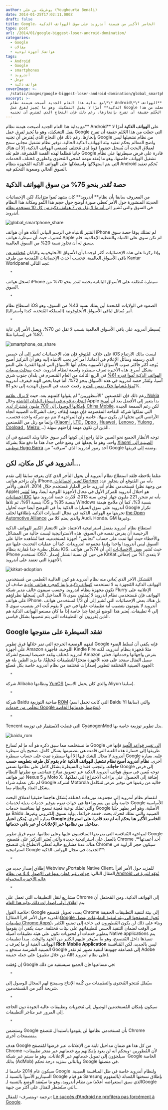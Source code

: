 ```yaml
---
author: يوغرطة بن علي (Youghourta Benali)
date: 2014-01-25T17:02:11.000Z
draft: false
title: Google، الخاسر الأكبر من هيمنة أندرويد على سوق الهواتف الذكية
type: post
url: /2014/01/google-biggest-loser-android-domination/
categories:
  - Google
  - مقالات
  - هواتف/ أجهزة لوحية
tags:
  - Android
  - Google
  - smartphones
  - أندرويد
  - جوجل
  - هواتف ذكية
coverImage: >-
  /static/images/google-biggest-loser-android-domination/global_smartphone_share.jpg
excerpt: >-
  مع بداية هذا العام الجديد أصبحت هيمنة نظام\*\* Android\*\* على **الهواتف
  الذكية** أمرًا لا يقبل التشكيك، وهو ما يُجيز لفرق عمل Google التي جعلت من هذا
  الحُلم حقيقة أن تفرح بإنجازها. رغم ذلك فإن النجاح الذي يُفترض أن تجنيه Google
---
```

مع بداية هذا العام الجديد أصبحت هيمنة نظام\*\* Android\*\* على **الهواتف الذكية** أمرًا لا يقبل التشكيك، وهو ما يُجيز لفرق عمل Google التي جعلت من هذا الحُلم حقيقة أن تفرح بإنجازها. رغم ذلك فإن النجاح الذي يُفترض أن تجنيه Google من نظام تشغيلها ليس واضح المعالم بحكم تعقيد بيئة الهواتف الذكية الحالية. توفير نظام تشغيل مجاني سمح لعملاق البحث أن يُسجل حضورا قويا لدى مُختلف مُصنعي الهواتف الذكية، إلا أن هناك جانبا مُظلما لهذه القصة المُشرقة، فلم تعُد Google قادرة على فرض سيطرتها على نظام تشغيل الهواتف خاصتها، وهو ما يُعقد مهمة مُنتجي المُحتوى ومُطوري مُختلف الخدمات التي يتم استهلاكها واستغلالها على الهواتف الذكية المُجهزة بنظام Android بُحكم تعقيد السوق الحالي وصعوبة التحكم فيه.

## حصة تُقدر بنحو 75% من سوق الهواتف الذكية

من المعروف سابقا بأن نظام\*\* أندرويد\*\* كان يشهد نُموا متزايدًا، لكن الإحصائيات الحديثة المنشورة حول الأمر تُعطي صورة أوضح حول حجم هذا النُّمو ومكانة هذا النظام في السوق والتي تُشير إلى[ أنه ما لا يقل عن ](http://www.businessinsider.com/androids-dominance-on-smartphones-2013-11)[7 هواتف ذكية من كل ](http://www.businessinsider.com/androids-dominance-on-smartphones-2013-11)[10 تستخدم نظام أندرويد](http://www.businessinsider.com/androids-dominance-on-smartphones-2013-11).

![global_smartphone_share](/static/images/google-biggest-loser-android-domination/global_smartphone_share.jpg)

المُثير للانتباه في الرسم البياني أعلاه هو أن هواتف iPhone لم تمتلك يومًا حصة سوق مُعتبرة، حيث أن سيطرة هواتف Apple لم تكن سوى على الانتباه والتغطية الإعلامية، فلم يسبق له أن تجاوز نسبة 20% من السوق العالمية.

وإذا ركزنا على هذه الإحصائيات أكثر لوجدنا بأن الأسواق الأنجلوفونية واليابان [مُختلفة عن باقي الأسواق العالمية](http://thenextweb.com/insider/2014/01/06/report-apple-faces-challenges-gaining-smartphone-sales-market-share-lg-sony-nokia/?utm_source=buffer\&utm_campaign=Buffer\&utm_content=buffer660cf\&utm_medium=twitter#!rzc5N)، فحسب أحدث الإحصائيات المُقدمة من طرف Kantar Worldpanel نجد التالي:

~~~
  * 
~~~

تُسجل هواتف iPhone سيطرة مُطلقة على الأسواق اليابانية بحصة تُقدر بنحو 70% من السوق.

~~~
  * 
~~~

استطاع نظام iOS الصمود في الولايات المُتحدة أين يملك نسبة 43% من السوق، وهو أمر مُماثل لباقي الأسواق الأنجلوفونية (المملكة المُتحدة، كندا وأستراليا).

~~~
  * 
~~~

يُسيطر أندرويد على باقي الأسواق العالمية بنسب لا تقل عن 70%، ويصل الأمر إلى غاية 87% في إسبانيا مثلا.

![smartphone_os_share](/static/images/google-biggest-loser-android-domination/smartphone_os_share.jpg)

على خلاف المُتوقع فإن هذه الإحصائيات تُشير إلى أن حصص iOS ليست بذلك الارتفاع الذي رسمته وسائل الإعلام في أذهاننا. أمر آخر يجب الانتباه إليه وهو أن التركيز أصبح يُوجه أكثر فأكثر صوب الأسواق الآسيوية بحكم أنها الأسواق التي لديها القدرة على النمو بشكل أسرع. هذه الأخيرة تعرف سيطرة واسعة لنظام أندرويد، حيث [سجلت مبيعات الهواتف الذكية نُموا قدره ](http://thenextweb.com/asia/2013/12/02/report-smartphone-sales-surge-61-in-southeast-asia-android-dominates-with-72-share/)[61%](http://thenextweb.com/asia/2013/12/02/report-smartphone-sales-surge-61-in-southeast-asia-android-dominates-with-72-share/) في الربع الثالث من العام المُنصرم في بلدان جنوب شرق آسيا، وتُقدّر حصة أندرويد في هذه الأسواق بنحو 72%. أما فيما يخص الهند فيعرف أندرويد [نُموًا مُشابها خلال نفس الفترة](http://www.techinasia.com/idc-android-windows-phone-growing-market-share-india-q3-2013/) رفعت حصته في السوق الهندية إلى نحو 81%.

رغم ذلك فإن المُصنعين "الأسطوريين" لم يقولوا كلمتهم بعد، حيث [لا تزال علامة ](http://thenextweb.com/asia/2013/12/16/nokias-brand-is-still-strong-in-emerging-markets-report-suggests/)[Nokia ](http://thenextweb.com/asia/2013/12/16/nokias-brand-is-still-strong-in-emerging-markets-report-suggests/)[التجارية قوية في أسواق البلدان الناشئة](http://thenextweb.com/asia/2013/12/16/nokias-brand-is-still-strong-in-emerging-markets-report-suggests/) وحال Apple بدأ يتغير إلى الأفضل بعد أن [أصبح بإمكانها الوصول إلى ](http://www.theverge.com/2013/12/22/4710262/apple-iphone-china-mobile-deal)[700 ](http://www.theverge.com/2013/12/22/4710262/apple-iphone-china-mobile-deal)[مليون مُشترك لدى ](http://www.theverge.com/2013/12/22/4710262/apple-iphone-china-mobile-deal)[China Mobile](http://www.theverge.com/2013/12/22/4710262/apple-iphone-china-mobile-deal). لكن رغم السمعة الجيدة التي تملكها شركة التفاحة المقضومة فإن مهمة إيقاف زحف الشركات الصينية اتجاه الأراضي التي تحتلها لن يكون سهلا، خاصة وأن المواجهة لا تتم مع شركة واحدة فحسب، وإنما مع رتل من المُصنعين ([Xiaomi ](http://www.xiaomi.com/en), [LTE ](http://wwwen.zte.com.cn/en/), [Oppo ](http://en.oppo.com/), [Huawei ](http://www.huawei.com/), [Lenovo ](http://www.lenovo.com/), [Yulong ](http://www.yulong.com.cn/), [Coolpad ](http://www.yulong.com.cn/), [Meizu ](http://en.meizu.com/)…) الذين لن تكون مهمة إزاحتهم سهلة.

توجه الأنظار الجميع نحو الصين حاليا راجع إلى كونها أكبر سوق حاليا وبلد التصنيع في آن واحد، وهو ما يجعلها في وضع خاص جدا، هذا ما دفع مثلا بشركة [Xiaomi الصينية إلى توظيف ](http://allthingsd.com/20130828/androids-hugo-barra-departs-google-for-chinas-xiaomi/)[Hugo Barra](http://allthingsd.com/20130828/androids-hugo-barra-departs-google-for-chinas-xiaomi/) أحد رموز أندرويد الذي "سرقته" من Google وضمه إلى فريقها.

## أندرويد في كل مكان، لكن...

مثلما نلاحظه فلقد استطاع نظام أندرويد أن يحول التأخر الذي كان يعرفه سابقا إلى تقدم وأن يزاحم هواتف iPhone.[ تُشير إحصائيات ](http://thenextweb.com/google/2014/01/07/android-will-pass-1-billion-users-across-devices-2014-according-gartner/)[Gartner](http://thenextweb.com/google/2014/01/07/android-will-pass-1-billion-users-across-devices-2014-according-gartner/) بأنه من المُتوقع أن يتجاوز عدد مُستخدمي نظام أندرويد حاجز المليار مُستخدم خلال 2014. الأدهى والأمر (من وجهة نظر Apple) هو احتلال أندرويد للمركز الأول في مجال الأجهزة اللوحية أيضا، وهنا [تُشير إحصائيات ](http://thenextweb.com/mobile/2013/12/04/idc-estimates-221m-tablets-shipped-in-2013-android-top-with-61-then-ios-35-and-windows-3/)[IDC](http://thenextweb.com/mobile/2013/12/04/idc-estimates-221m-tablets-shipped-in-2013-android-top-with-61-then-ios-35-and-windows-3/) بأنه تم شحن 221 مليون جهاز لوحي سنة 2013، قُدّرت حصة أندرويد منها بنسبة 61%، ثم تلاها iOS بنسبة 35% و Windows بنسبة 3%، كما أن ملامح هيمنة أندرويد على سوق السيارات الذكية بدأ في التوضح أيضا حيث تُحاول Google تكرار تجربتها مع الهواتف الذكية في مجال السيارات الذكية بإطلاقها لحلف [the Open Automotive Alliance](http://www.theverge.com/2014/1/6/5279116/google-open-automotive-alliance-android-car-announcement) والذي يضم كلا من Audi، Honda، GM وغيرها.

استطاع نظام أندرويد بفضل استراتيجية الاعتماد على الانتشار الكبير للهواتف الذكية الرخيصة أن يفرض نفسه في السوق، هذه الاستراتيجية ليست خالية من المشاكل والأخطاء حيث أنها تمت على حساب "تجانس" أجهزة مُستخدميه، فما نُشاهده حاليا على السوق ليس أندرويدا واحدا وإنما مجموعة أندرويدات، كما أن عمليات التحديث عليها تتم بشكل بطيء جدا مُقارنة بنظام iOS، حيث تُشير [بعض الإحصائيات](http://gigaom.com/2013/12/04/fragmentation-lives-ios-7-now-on-74-of-iphones-while-kitkat-has-only-reached-1-of-android-devices/) إلى أن 74%من هواتف iPhone تستخدم iOS7، في حين أن نسبة انتشار إصدار KitKat لا يتعدى 1% من إجمالي الأجهزة التي تعتمد على أندرويد.

![kitkat-adoption](/static/images/google-biggest-loser-android-domination/kitkat-adoption.png)

المُشكل الآخر الذي يُعاني منه نظام أندرويد هو كون الغالبية العُظمى من مُستخدمي الهواتف الذكية المُجهزة به لا تستخدمه [كهواتف ذكية وإنما كمجرد هواتف عادية](http://www.businessinsider.com/apple-android-market-share-ecommerce-2014-1) صادف أن تكون مجهزة بنظام أندرويد. وحسب سيمون خالف مدير شبكة Flurry الإعلانية على الهواتف فإن مُستخدمي نظام أندرويد لا يُمثلون سوى ¼ المداخيل التي يُسجلها نظراؤهم على هواتف iPhone. بل هناك بعض الإحصائيات التي تُشير إلى أن 1/3 مُستخدمي هواتف أندرويد لا يقومون بتنصيب أية تطبيقات عليها في حين لا يقوم ثُلث آخر بتنصيب سوى 3 إلى 4 تطبيقات. يُعتبر هذا الوضع مُزعجا جدا خاصة إذا ما كان مصنعو الهواتف الذكية هم الذين يُقررون أي التطبيقات التي يتم تنصيبها بشكل قياسي.

## Google تفقد السيطرة على منتوجها

لنفهم الوضعية الحرجة التي تمر خلالها فرق تطوير Google فإنه يكفي أن نُسلط الضوء على أجهزة Amazon اللوحية، فأجهزة Kindle Fire مثلا مُجهزة بنظام أندرويد، لكنه أندرويد مُختلف ومُعد خصيصا ليسمح لشركة Amazon بفرض واجهاتها وخدماتها. فعلى سبيل المثال سنجد على هذه الأجهزة متجرًا للتطبيقات مُختلفًا. ما يزيد الطين بلة هو الجهود الصينية المُختلفة لتطوير إصدارات مُختلفة من نظام أندرويد خاصة بكل مُصنّع:

~~~
  * 
~~~

شركة Alibaba ونظامها [YunOS](http://www.yunos.com/) (والذي كان يحمل الاسم Aliyun سابقا).

~~~
  * 
~~~

شركة Baidu صاحبة التوزيعة [ROM](http://rom.baidu.com/home) (التي كانت تحمل اسم Baidu Yi سابقا) والتي [تتخلّص من خدمات ](http://9to5google.com/2011/09/05/baidu-launches-its-own-android-based-mobile-os-in-china-leaves-out-google-search-and-services/)[Google لتعوّضها بخدماتها الخاصة](http://9to5google.com/2011/09/05/baidu-launches-its-own-android-based-mobile-os-in-china-leaves-out-google-search-and-services/).

~~~
  * 
~~~

Tencent التي فضلت [الاستثمار](http://www.techinasia.com/tencent-invested-android-alternative-cyanogenmod-heres-matters/) في توزيعة CyanogenMod بدل تطوير توزيعة خاصة بها.

![baidu_rom](/static/images/google-biggest-loser-android-domination/baidu_rom.jpg)

ما نستخلصه مما سبق ذكره هو أنه ما لم تُسارع Google [إلى تغيير قواعد اللُعبة](http://www.visionmobile.com/blog/2013/11/the-naked-android/) فإنها في طريقها إلى خسارة هذه اللعبة التي قامت هي بتصميمها بشكل كامل. صحيح بأن سيطرة أندرويد لا مجال للشك فيها إلا أنها سيطرة تمت على حساب سيطرة Google عليه. بعبارة أخرى، **نظام أندرويد أصبح نظام تشغيل للهواتف الذكية عام يقوم كل طرفه بتطويعه حسب حاجاته**. ولتجنب فقدان السيطرة بشكل كامل على نظامها تسعى Google إلى فرض توجه مُعين في سوق هواتف أندرويد الذكية عبر تسويق نماذج تتماشى مع نظرتها للنظام عبر هواتف Nexus 5 و Moto X. إضافة إلى الحصول على براءات الاختراع التي تملكها، لم تكن عملية شراء Google لشركة Motorola خالية من رغبتها في توفير عرض مُتكامل يشكل العتاد والنظام معا.

انقسام نظام أندرويد إلى مجموعة توزيعات مُختلفة يُشكل هاجسا حقيقيا لعملاق البحث خاصة وأن من يقم وراءها هي جهات تقوم بتوفير خدمات بديلة لخدمات Google الأساسية والتي تملك نوعية مُعينة تسمح لها بمنافسة خدمات Google الأصلية، وهو أمر يظهر جليا مع Baidu الصينية والتي تملك مُحرك بحث، خدمة خرائط، بوابة تسوق إلكتروني وغيرها. بعبارة أخرى، **يُمكن اعتبار Google الخاسر الأكبر هنا بحكم أنه لم تعد قادرة على استرجاع مداخيل من نظامها عبر الإعلانات أو عبر باقي خدماتها**.

لمواجهة المُنافسة التي يفرضها المنافسون عليها وعلى نظامها، تقوم فرق تطوير Google  بالعمل على استراتيجية جديدة والتي يُعتبر التركيز على مُتصفح Chrome أحد أعمدتها\*\*. هناك عدة مشاريع حالية تُعطي الانطباع بأن مُتصفح Chrome سيكون حجر الزاوية في استراتيجية Google الجديدة في مجال الهواتف الذكية\*\*:

~~~
  * 
~~~

إطلاق إصدار جديد من Webview وPortable Native Client، للمزيد حول الأمر اقرأ المقال التالي: [خواص غير مُعلن عنها في الإصدار ](https://www.it-scoop.com/2013/12/android-kitkat-revolution/)[4.4 من نظام ](https://www.it-scoop.com/2013/12/android-kitkat-revolution/)[Android تُمهّد لثورة في عالم الأجهزة المحمولة](https://www.it-scoop.com/2013/12/android-kitkat-revolution/)

~~~
  * 
~~~

مشاريع لنقل التطبيقات التي تعمل على Chrome إلى الهواتف الذكية، ومن المُحتمل أن يتم [إطلاق أولى إصدارات ذلك بداية هذا العام](http://thenextweb.com/google/2013/12/03/google-building-chrome-apps-support-android-ios-beta-release-coming-soon-january-2014/).

خلاصة القول: Google بصدد تحويل مُتصفح Chrome إلى بيئة لتنفيذ التطبيقات الخفيفة (للمزيد حول الأمر اقرأ المقال:[Google تُحول مُتصفحها إلى بيئة لتنفيذ التطبيقات بفضل تطبيقات ](https://www.it-scoop.com/2013/11/google-chrome-apps/)[Chrome Apps](https://www.it-scoop.com/2013/11/google-chrome-apps/))، وبناء على ذلك لن يكون المُطورون في حاجة إلى تضييع الكثير من الوقت لضمان التنفيذ الحسن لتطبيقاتهم على بيئات مُختلفة، حيث يكفي أن يقوموا بتطوير خدمات أو مُحتويات تكون على هيئة تطبيقات أصيلة Native applications يتم تنفيذها داخل المُتصفح، وهو ما سيُوفر عليهم الكثير من الجهد والوقت. مبدأ تطبيقات الهواتف الغنية أو ما يُعرف بـ **Rich Mobile Application** ليس بالجديد، لكن المُنافسة الصينية الشرسة ستدفع بـ Google إلى مُضاعفة جهودها لتنفيذ تصور لم تقدر Adobe على جعله حقيقة (من خلال تطبيق AIR على نظام أندرويد).

إن وُفقت Google في مساعيها فإن الجميع سيستفيد من ذلك:

~~~
  * 
~~~

سيُقلل مُنتجو المُحتوى والتطبيقات من كُلفة الإنتاج وسيفتح لهم المجال للوصول إلى شريحة أكبر من المُستخدمين.

~~~
  * 
~~~

سيكون بإمكان المُستخدمين الوصول إلى مُحتويات وتطبيقات عالية الجودة دون الحاجة إلى المرور عبر متاجر التطبيقات.

~~~
  * 
~~~

وستضمن Google بأن مُستخدمي نظامها لن يقوموا باستبدال مُتصفح Chrome بمتصفحات أخرى.

هدف Google من كل هذا هو ضمان مداخيل ثابتة من الإعلانات عبر فرضها لمُتصفح Chrome لأن المُطورين -وبحكم أنه لن يعود بإمكانهم بيع خدماتهم عبر متجر تطبيقات-  سيلجؤون إلى تمويل خدماتهم عبر الإعلانات، وهو ما سيتم عبر شبكة Google الخاصة بذلك (AdMob) وبالتالي ستزيد درجة تحكم Google في منصتها.

سيكون عام 2014 حاسما لـ Google ولنظام أندرويد خاصة في ظل المنافسة الصينية. السيناريو الأسوأ بالنسبة لـ Google هو قيام Samsung بإطلاق نسختها المُعدلة (بالمفهوم الذي سبق استعراضه أعلاه) من نظام أندرويد، وهو ما سيُعقد الوضع بالنسبة لـGoogle التي ستُضطر للقتال على أكثر من جبهة...

ترجمة -وبتصرف- للمقال: [Le succès d’Android ne profitera pas forcément à Google](http://www.terminauxalternatifs.fr/2014/01/07/le-succes-dandroid-ne-profitera-pas-forcement-google/).
